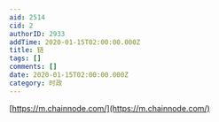 ```yaml
---
aid: 2514
cid: 2
authorID: 2933
addTime: 2020-01-15T02:00:00.000Z
title: 链
tags: []
comments: []
date: 2020-01-15T02:00:00.000Z
category: 时政
---
```


[https://m.chainnode.com/](https://m.chainnode.com/)
